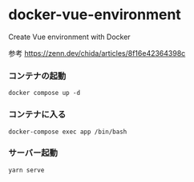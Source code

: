 # docker-vue-environment
Create Vue environment with Docker

参考
https://zenn.dev/chida/articles/8f16e42364398c

### コンテナの起動
```
docker compose up -d
```

### コンテナに入る
```
docker-compose exec app /bin/bash
```

### サーバー起動
```
yarn serve
```
